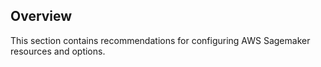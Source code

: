 ## Overview

This section contains recommendations for configuring AWS Sagemaker resources and options.
